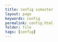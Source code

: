 ```yaml
---
title: config simaster
layout: page
keywords: config
permalink: config.html
folder: file
tags: [config]
---
```


<amp-iframe width="100%" height="100%"
    sandbox="allow-scripts allow-same-origin"
    layout="responsive"
    frameborder="0"
    src="{{ site.baseurl }}/config1.html">
  </amp-iframe>
